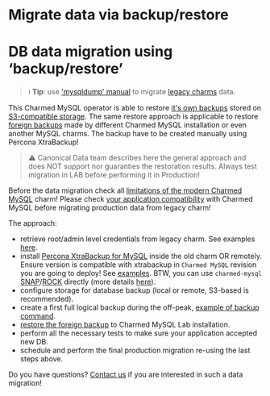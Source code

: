 
# Migrate data via backup/restore

# DB data migration using ‘backup/restore’

> :information_source: **Tip**: use ['mysqldump' manual](/how-to/development/migrate-data-via-mysqldump) to migrate [legacy charms](/explanation/legacy-charm) data.

This Charmed MySQL operator is able to restore [it's own backups](/how-to/back-up-and-restore/restore-a-backup) stored on [S3-compatible storage](/how-to/back-up-and-restore/configure-s3-aws). The same restore approach is applicable to restore [foreign backups](/how-to/back-up-and-restore/migrate-a-cluster) made by different Charmed MySQL installation or even another MySQL charms. The backup have to be created manually using Percona XtraBackup!

> :warning: Canonical Data team describes here the general approach and does NOT support nor guaranties the restoration results. Always test migration in LAB before performing it in Production!

Before the data migration check all [limitations of the modern Charmed MySQL](/reference/system-requirements) charm!
Please check [your application compatibility](/explanation/legacy-charm) with Charmed MySQL before migrating production data from legacy charm!

The approach:

* retrieve root/admin level credentials from legacy charm. See examples [here](/how-to/development/migrate-data-via-mysqldump).
* install [Percona XtraBackup for MySQL](https://www.percona.com/software/mysql-database/percona-xtrabackup) inside the old charm OR remotely. Ensure version is compatible with xtrabackup in `Charmed MySQL` revision you are going to deploy! See [examples](https://docs.percona.com/percona-xtrabackup/8.0/installation.html). BTW, you can use `charmed-mysql` [SNAP](https://snapcraft.io/charmed-mysql)/[ROCK](https://github.com/canonical/charmed-mysql-rock) directly (more details [here](/explanation/architecture)).
* configure storage for database backup (local or remote, S3-based is recommended).
* create a first full logical backup during the off-peak, [example of backup command](https://github.com/canonical/mysql-operator/blob/main/lib/charms/mysql/v0/mysql.py#L2160-L2185).
* [restore the foreign backup](/how-to/back-up-and-restore/migrate-a-cluster) to Charmed MySQL Lab installation.
* perform all the necessary tests to make sure your application accepted new DB.
* schedule and perform the final production migration re-using the last steps above.

Do you have questions? [Contact us](https://chat.charmhub.io/charmhub/channels/data-platform) if you are interested in such a data migration!

